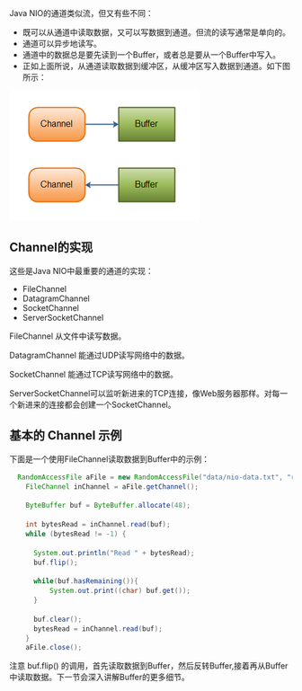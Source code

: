 Java NIO的通道类似流，但又有些不同：

+ 既可以从通道中读取数据，又可以写数据到通道。但流的读写通常是单向的。
+ 通道可以异步地读写。
+ 通道中的数据总是要先读到一个Buffer，或者总是要从一个Buffer中写入。
+ 正如上面所说，从通道读取数据到缓冲区，从缓冲区写入数据到通道。如下图所示：

![overview-channels-buffers](./image/overview-channels-buffers.png)


## Channel的实现
这些是Java NIO中最重要的通道的实现：

+ FileChannel
+ DatagramChannel
+ SocketChannel
+ ServerSocketChannel

FileChannel 从文件中读写数据。

DatagramChannel 能通过UDP读写网络中的数据。

SocketChannel 能通过TCP读写网络中的数据。

ServerSocketChannel可以监听新进来的TCP连接，像Web服务器那样。对每一个新进来的连接都会创建一个SocketChannel。

## 基本的 Channel 示例

下面是一个使用FileChannel读取数据到Buffer中的示例：

```java
  RandomAccessFile aFile = new RandomAccessFile("data/nio-data.txt", "rw");
    FileChannel inChannel = aFile.getChannel();

    ByteBuffer buf = ByteBuffer.allocate(48);

    int bytesRead = inChannel.read(buf);
    while (bytesRead != -1) {

      System.out.println("Read " + bytesRead);
      buf.flip();

      while(buf.hasRemaining()){
          System.out.print((char) buf.get());
      }

      buf.clear();
      bytesRead = inChannel.read(buf);
    }
    aFile.close();
```
注意 buf.flip() 的调用，首先读取数据到Buffer，然后反转Buffer,接着再从Buffer中读取数据。下一节会深入讲解Buffer的更多细节。
